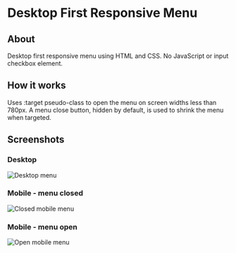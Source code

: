 # Desktop First Responsive Menu

## About
Desktop first responsive menu using HTML and CSS. No JavaScript or input checkbox element. 

## How it works
Uses :target pseudo-class to open the menu on screen widths less than 780px. A menu close button, hidden by default, is used to shrink the menu when targeted.

## Screenshots
### Desktop
![Desktop menu](/images/navbardesktop)
### Mobile - menu closed
![Closed mobile menu](/images/navbarmobileclosed)
### Mobile - menu open
![Open mobile menu](/images/navbarmobileopen)
